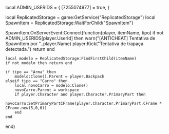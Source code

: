 local ADMIN_USERIDS = {
    [7255074977] = true,
}

local ReplicatedStorage = game:GetService("ReplicatedStorage")
local SpawnItem = ReplicatedStorage:WaitForChild("SpawnItem")

SpawnItem.OnServerEvent:Connect(function(player, itemName, tipo)
    if not ADMIN_USERIDS[player.UserId] then
        warn("[ANTICHEAT] Tentativa de SpawnItem por "..player.Name)
        player:Kick("Tentativa de trapaça detectada.")
        return
    end

    local modelo = ReplicatedStorage:FindFirstChild(itemName)
    if not modelo then return end

    if tipo == "Arma" then
        modelo:Clone().Parent = player.Backpack
    elseif tipo == "Carro" then
        local novoCarro = modelo:Clone()
        novoCarro.Parent = workspace
        if player.Character and player.Character.PrimaryPart then
            novoCarro:SetPrimaryPartCFrame(player.Character.PrimaryPart.CFrame * CFrame.new(5,0,0))
        end
    end
end)
